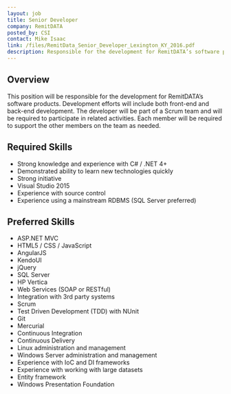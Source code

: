 ```yaml
---
layout: job
title: Senior Developer
company: RemitDATA
posted_by: CSI
contact: Mike Isaac
link: /files/RemitData_Senior_Developer_Lexington_KY_2016.pdf
description: Responsible for the development for RemitDATA’s software products.
---
```


## Overview

This position will be responsible for the development for RemitDATA’s software products. Development efforts will include both front-end and back-end development. The developer will be part of a Scrum team and will be required to participate in related activities. Each member will be required to support the other members on the team as needed.

## Required Skills

- Strong knowledge and experience with C# / .NET 4+
- Demonstrated ability to learn new technologies quickly
- Strong initiative
- Visual Studio 2015
- Experience with source control
- Experience using a mainstream RDBMS (SQL Server preferred)

## Preferred Skills

- ASP.NET MVC
- HTML5 / CSS / JavaScript
- AngularJS
- KendoUI
- jQuery
- SQL Server
- HP Vertica
- Web Services (SOAP or RESTful)
- Integration with 3rd party systems
- Scrum
- Test Driven Development (TDD) with NUnit
- Git
- Mercurial
- Continuous Integration
- Continuous Delivery
- Linux administration and management
- Windows Server administration and management
- Experience with IoC and DI frameworks
- Experience with working with large datasets
- Entity framework
- Windows Presentation Foundation